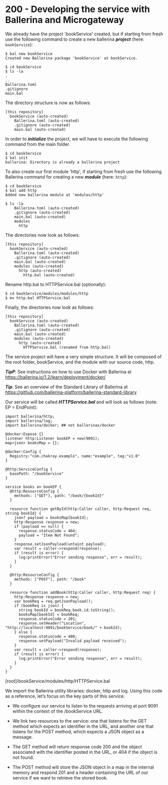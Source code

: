 # 200 - Developing the service with Ballerina and Microgateway

We already have the project 'bookService' created, but if starting from fresh use the following command to create a new ballerina ***project*** (here: ```bookService```):

```
$ bal new bookService
Created new Ballerina package 'bookService' at bookService.
```

```
$ cd bookService
$ ls -la
.
..
Ballerina.toml
.gitignore
main.bal
```

The directory structure is now as follows:

```
[this repository]
  bookService (auto-created)
    Ballerina.toml (auto-created)
    .gitignore (auto-created)
    main.bal (auto-created)
```

In order to ***initialize*** the project, we will have to execute the following command from the main folder.

```
$ cd bookService
$ bal init
ballerina: Directory is already a ballerina project
```

To also create our first module 'http', if starting from fresh use the following Ballerina command for creating a new ***module*** (here: ```http```):

```
$ cd bookService
$ bal add http
Added new ballerina module at 'modules/http'
```

```
$ ls -la
    Ballerina.toml (auto-created)
    .gitignore (auto-created)
    main.bal (auto-created)
    modules
      http
```

The directories now look as follows:

```
[this repository]
  bookService (auto-created)
    Ballerina.toml (auto-created)
    .gitignore (auto-created)
    main.bal (auto-created)
    modules (auto-created)
      http (auto-created)
        http.bal (auto-created)
```

Rename http.bal to HTTPService.bal (optionally):

```
$ cd bookService/modules/modules/http
$ mv http.bal HTTPService.bal
```

Finally, the directories now look as follows:

```
[this repository]
  bookService (auto-created)
    Ballerina.toml (auto-created)
    .gitignore (auto-created)
    main.bal (auto-created)
    modules (auto-created)
      http (auto-created)
        HTTPService.bal (renamed from http.bal)
```

The service project will have a very simple structure. It will be composed of the root folder, bookService, and the module with our source code, http. 

***TipP***: See instructions on how to use Docker with Ballerina at https://ballerina.io/1.2/learn/deployment/docker/

***Tip***: See an overview of the Standard Library of Ballerina at https://github.com/ballerina-platform/ballerina-standard-library

Our service will be called ***HTTPService.bal*** and will look as follows (note: EP = EndPoint):

```
import ballerina/http;
import ballerina/log;
import ballerina/docker; ## not ballerinax/docker

@docker:Expose {}
listener http:Listener bookEP = new(9091);
map<json> booksMap = {};

@docker:Config {
  Registry:"com.chakray.example", name:"example", tag:"v1.0"
}

@http:ServiceConfig {
  basePath: "/bookService"
}

service books on bookEP {
  @http:ResourceConfig {
    methods: ["GET"], path: "/book/{bookId}"
  }

  resource function getById(http:Caller caller, http:Request req, string bookId) {
    json? payload = booksMap[bookId];
    http:Response response = new;
    if (payload == null) {
      response.statusCode = 404;
      payload = "Item Not Found";
    }
    response.setJsonPayload(untaint payload);
    var result = caller->respond(response);
    if (result is error) {
      log:printError("Error sending response", err = result);
    }
  }
  
  @http:ResourceConfig {
    methods: ["POST"], path: "/book"
  }

  resource function addBook(http:Caller caller, http:Request req) {
    http:Response response = new;
    var bookReq = req.getJsonPayload();
    if (bookReq is json) {
      string bookId = bookReq.book.id.toString();
      booksMap[bookId] = bookReq;
      response.statusCode = 201;
      response.setHeader("Location", "http://localhost:9091/bookService/book/" + bookId);
    } else {
      response.statusCode = 400;
      response.setPayload("Invalid payload received");
    }
    var result = caller->respond(response);
    if (result is error) {
      log:printError("Error sending response", err = result);
    }
  }
}
```
[root]/bookService/modules/http/HTTPService.bal

We import the Ballerina utility libraries: docker, http and log. Using this code as a reference, let’s focus on the key parts of this service:

- We configure our service to listen to the requests arriving at port 9091 within the context of the /bookService URL.

- We link two resources to the service: one that listens for the GET method which expects an identifier in the URL, and another one that listens for the POST method, which expects a JSON object as a message.

- The GET method will return response code 200 and the object associated with the identifier posted in the URL, or 404 if the object is not found.

- The POST method will store the JSON object in a map in the internal memory and respond 201 and a header containing the URL of our service if we want to retrieve the stored book.



